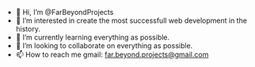 - 👋 Hi, I’m @FarBeyondProjects
- 👀 I’m interested in create the most successfull web development in the history.
- 🌱 I’m currently learning everything as possible.
- 💞️ I’m looking to collaborate on everything as possible.
- 📫 How to reach me gmail: far.beyond.projects@gmail.com

<!---
FarBeyondProjects/FarBeyondProjects is a ✨ special ✨ repository because its `README.md` (this file) appears on your GitHub profile.
You can click the Preview link to take a look at your changes.
--->
